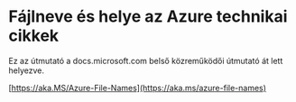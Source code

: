 # <a name="file-names-and-locations-for-azure-technical-articles"></a>Fájlneve és helye az Azure technikai cikkek

Ez az útmutató a docs.microsoft.com belső közreműködői útmutató át lett helyezve.

[https://aka.MS/Azure-File-Names](https://aka.ms/azure-file-names)
